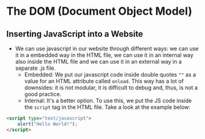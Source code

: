 # The DOM (Document Object Model)

## Inserting JavaScript into a Website
* We can use javascript in our website through different ways: we can use it in a embedded way in the HTML file, we can use it in an internal way also inside the HTML file and we can use it in an external way in a separate .js file.
  * Embedded: We put our javascript code inside double quotes ```""``` as a value for an HTML attribute called ```onload```. This way has a lot of downsides: it is not modular, it is difficult to debug and, thus, is not a good practice.
  * Internal: It's a better option. To use this, we put the JS code inside the ```script``` tag in the HTML file. Take a look at the example below:
```HTML
<script type="text/javascript">
    alert("Hello World!");
</script>
```
  
